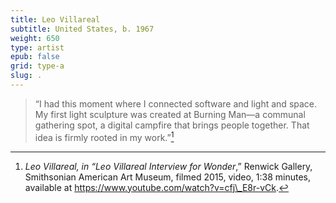 ```yaml
---
title: Leo Villareal
subtitle: United States, b. 1967
weight: 650
type: artist
epub: false
grid: type-a
slug: .
---
```


>“I had this moment where I connected software and light and space. My first light sculpture was created at Burning Man—a communal gathering spot, a digital campfire that brings people together. That idea is firmly rooted in my work.”[^1]

[^1]: *Leo Villareal, in “Leo Villareal Interview for Wonder*,” Renwick Gallery, Smithsonian American Art Museum, filmed 2015, video, 1:38 minutes, available at https://www.youtube.com/watch?v=cfj\_E8r-vCk.
